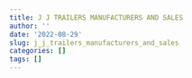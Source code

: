 ```yaml
---
title: J J TRAILERS MANUFACTURERS AND SALES
author: ''
date: '2022-08-29'
slug: j_j_trailers_manufacturers_and_sales
categories: []
tags: []
---
```

